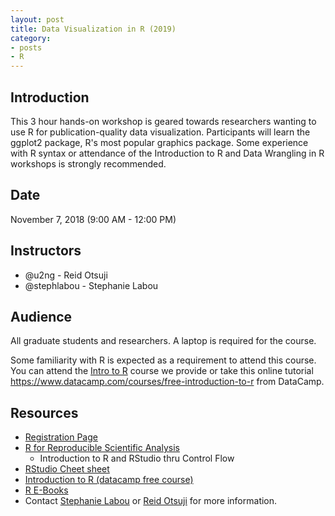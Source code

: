 ```yaml
---
layout: post
title: Data Visualization in R (2019)
category:
- posts
- R
---
```


## Introduction

This 3 hour hands-on workshop is geared towards researchers wanting to use R for publication-quality data visualization. Participants will learn the ggplot2 package, R's most popular graphics package. Some experience with R syntax or attendance of the Introduction to R and Data Wrangling in R workshops is strongly recommended.

## Date
November 7, 2018 (9:00 AM - 12:00 PM)

## Instructors

* @u2ng - Reid Otsuji
* @stephlabou - Stephanie Labou  

## Audience

All graduate students and researchers. A laptop is required for the course.  

Some familiarity with R is expected as a requirement to attend this course.  You can attend the [Intro to R](http://ucsd.libcal.com/event/2846343?hs=a) course we provide or take this online tutorial <https://www.datacamp.com/courses/free-introduction-to-r> from DataCamp.

## Resources

* [Registration Page](https://ucsd.libcal.com/event/4700988)
* [R for Reproducible Scientific Analysis](http://swcarpentry.github.io/r-novice-gapminder/)
   * Introduction to R and RStudio thru Control Flow  
* [RStudio Cheet sheet](https://www.rstudio.com/wp-content/uploads/2016/03/rmarkdown-cheatsheet-2.0.pdf)
* [Introduction to R (datacamp free course)](https://campus.datacamp.com/courses/free-introduction-to-r)
* [R E-Books](https://goo.gl/zBiQ7U)
* Contact [Stephanie Labou](slabou@ucsd.edu) or [Reid Otsuji](rotsuji@ucsd.edu) for more information.
